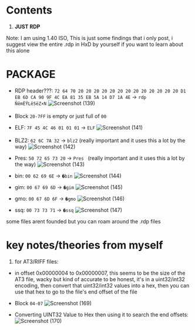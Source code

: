 # Contents
1. **JUST RDP**

Note: I am using 1.40 ISO, This is just some findings that i only post, i suggest view the entire .rdp in HxD by yourself if you want to learn about this alone

# PACKAGE
- RDP header???: `72 64 70 20 20 20 20 20 20 20 20 20 20 20 20 20 D1 EB 6D CA 90 9F 4C EA 81 35 EB 5A 14 D7 1A 4E` -> `rdp             ÑëmÊŸLê5ëZ×N`
![Screenshot (139)](https://github.com/nachotacos69/WikiEater/assets/99103531/d716be58-70a6-44dc-9289-acdcb816f4ec)

- Block `20-7FF` is empty or just full of `00`
- ELF: `7F 45 4C 46 01 01 01` -> `ELF`
![Screenshot (141)](https://github.com/nachotacos69/WikiEater/assets/99103531/4df92978-eeae-4b1c-89df-3ad898d7f1ef)

- BLZ2: `62 6C 7A 32` -> `blz2` (really important and it uses this a lot by the way)
![Screenshot (142)](https://github.com/nachotacos69/WikiEater/assets/99103531/7692cf3a-be6a-4216-8d3a-80e51da45959)


- Pres: `50 72 65 73 20` -> `Pres ` (really important and it uses this a lot by the way)
![Screenshot (143)](https://github.com/nachotacos69/WikiEater/assets/99103531/6086e119-c0db-4324-bad3-b3ce91be9745)

- bin: `00 62 69 6E` -> `�bin`
![Screenshot (144)](https://github.com/nachotacos69/WikiEater/assets/99103531/8263947f-9294-4098-87de-71779d0313eb)


- gim: `00 67 69 6D` -> `�gim`
![Screenshot (145)](https://github.com/nachotacos69/WikiEater/assets/99103531/565526fd-f7e0-4951-ab38-a2922d9308f8)

- gmo: `00 67 6D 6F` -> `�gmo`
![Screenshot (146)](https://github.com/nachotacos69/WikiEater/assets/99103531/78b86752-50d7-4d9a-aa97-4e1e0b23fa73)

- ssq: `00 73 73 71` -> `�ssq`
![Screenshot (147)](https://github.com/nachotacos69/WikiEater/assets/99103531/0f65f2dd-d4c4-4c5d-b746-b30df4298fca)

some files arent founded but you can roam around the .rdp files

# key notes/theories from myself

1. for AT3/RIFF files:
- in offset 0x00000004 to 0x00000007, this seems to be the size of the AT3 file, wacky but kind of accurate to be honest, it's in a uint32/int32 encoding, then convert that uint32/int32 values into a hex, then you can use that hex to go to the file's end offset of the file

- Block  `04-07`
![Screenshot (169)](https://github.com/nachotacos69/WikiEater/assets/99103531/59fe7722-7c62-44be-a5bb-ee06b5a8e4ba)

- Converting UINT32 Value to Hex then using it to search the end offsets:
![Screenshot (170)](https://github.com/nachotacos69/WikiEater/assets/99103531/676a0dc4-8ded-4bf5-93da-2a9b8bed983f)





